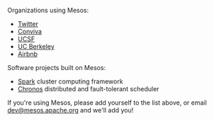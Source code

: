 Organizations using Mesos:

* [Twitter](http://www.twitter.com)
* [Conviva](http://www.conviva.com)
* [UCSF](http://www.ucsf.edu)
* [UC Berkeley](http://www.berkeley.edu)
* [Airbnb](https://www.airbnb.com)

Software projects built on Mesos:

* [Spark](http://www.spark-project.org) cluster computing framework
* [Chronos](http://airbnb.github.io/chronos/) distributed and fault-tolerant scheduler

If you're using Mesos, please add yourself to the list above, or email dev@mesos.apache.org and we'll add you!

